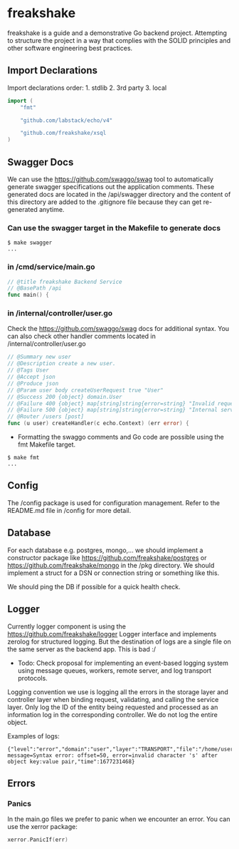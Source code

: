# freakshake

freakshake is a guide and a demonstrative Go backend project. Attempting to structure the project in a way that complies with the SOLID principles and other software engineering best practices.

## Import Declarations

Import declarations order: 1. stdlib 2. 3rd party 3. local

```go
import (
    "fmt"

    "github.com/labstack/echo/v4"

    "github.com/freakshake/xsql
)
```

## Swagger Docs

We can use the <https://github.com/swaggo/swag> tool to automatically generate swagger specifications out the application comments.
These generated docs are located in the /api/swagger directory and the content of this directory are added to the .gitignore
file because they can get re-generated anytime.

### Can use the swagger target in the Makefile to generate docs

```shell
$ make swagger
...
```

### in /cmd/service/main.go

```go
// @title freakshake Backend Service
// @BasePath /api
func main() {
```

### in /internal/controller/user.go

Check the <https://github.com/swaggo/swag> docs for additional syntax. You can also check other handler comments located in /internal/controller/user.go

```go
// @Summary new user
// @Description create a new user.
// @Tags User
// @Accept json
// @Produce json
// @Param user body createUserRequest true "User"
// @Success 200 {object} domain.User
// @Failure 400 {object} map[string]string{error=string} "Invalid request"
// @Failure 500 {object} map[string]string{error=string} "Internal server error"
// @Router /users [post]
func (u user) createHandler(c echo.Context) (err error) {
```

* Formatting the swaggo comments and Go code are possible using the fmt Makefile target.

```shell
$ make fmt
...
```

## Config

The /config package is used for configuration management. Refer to the README.md file in /config for more detail.

## Database

For each database e.g. postgres, mongo,... we should implement a constructor package like <https://github.com/freakshake/postgres>
or <https://github.com/freakshake/mongo> in the /pkg directory. We should implement a struct for a DSN or connection string or something like this.

We should ping the DB if possible for a quick health check.

## Logger

Currently logger component is using the <https://github.com/freakshake/logger> Logger interface and implements zerolog for structured logging. But the destination of logs are a single file on the same server as the backend app. This is bad :/

* Todo: Check proposal for implementing an event-based logging system using message queues, workers, remote server, and
log transport protocols.

Logging convention we use is logging all the errors in the storage layer and controller layer when binding request, validating, and calling the service layer.
Only log the ID of the entity being requested and processed as an information log in the corresponding controller. We do not log the entire object.

Examples of logs:

```log
{"level":"error","domain":"user","layer":"TRANSPORT","file":"/home/user/freakshake/internal/controller/user.go","line":76,"caller":"github.com/freakshake/internal/controller.user.createHandler","err":"code=400, message=Syntax error: offset=50, error=invalid character 's' after object key:value pair,"time":1677231468}
```

## Errors

### Panics

In the main.go files we prefer to panic when we encounter an error. You can use the xerror package:

```go
xerror.PanicIf(err)
```
